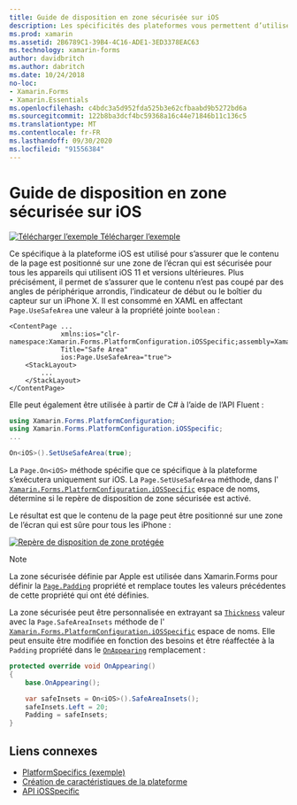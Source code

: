 ```yaml
---
title: Guide de disposition en zone sécurisée sur iOS
description: Les spécificités des plateformes vous permettent d’utiliser des fonctionnalités uniquement disponibles sur une plateforme spécifique, sans implémenter de convertisseurs ou d’effets personnalisés. Cet article explique comment utiliser le propre à la plateforme iOS, qui garantit que le contenu de la page est placé sur une zone de l’écran qui est sécurisée pour tous les appareils qui utilisent iOS 11 et versions ultérieures.
ms.prod: xamarin
ms.assetid: 2B6789C1-39B4-4C16-ADE1-3ED3378EAC63
ms.technology: xamarin-forms
author: davidbritch
ms.author: dabritch
ms.date: 10/24/2018
no-loc:
- Xamarin.Forms
- Xamarin.Essentials
ms.openlocfilehash: c4bdc3a5d952fda525b3e62cfbaabd9b5272bd6a
ms.sourcegitcommit: 122b8ba3dcf4bc59368a16c44e71846b11c136c5
ms.translationtype: MT
ms.contentlocale: fr-FR
ms.lasthandoff: 09/30/2020
ms.locfileid: "91556384"
---
```

# <a name="safe-area-layout-guide-on-ios"></a>Guide de disposition en zone sécurisée sur iOS

[![Télécharger l’exemple](~/media/shared/download.png) Télécharger l’exemple](https://docs.microsoft.com/samples/xamarin/xamarin-forms-samples/userinterface-platformspecifics)

Ce spécifique à la plateforme iOS est utilisé pour s’assurer que le contenu de la page est positionné sur une zone de l’écran qui est sécurisée pour tous les appareils qui utilisent iOS 11 et versions ultérieures. Plus précisément, il permet de s’assurer que le contenu n’est pas coupé par des angles de périphérique arrondis, l’indicateur de début ou le boîtier du capteur sur un iPhone X. Il est consommé en XAML en affectant `Page.UseSafeArea` une valeur à la propriété jointe `boolean` :

```xaml
<ContentPage ...
             xmlns:ios="clr-namespace:Xamarin.Forms.PlatformConfiguration.iOSSpecific;assembly=Xamarin.Forms.Core"
             Title="Safe Area"
             ios:Page.UseSafeArea="true">
    <StackLayout>
        ...
    </StackLayout>
</ContentPage>
```

Elle peut également être utilisée à partir de C# à l’aide de l’API Fluent :

```csharp
using Xamarin.Forms.PlatformConfiguration;
using Xamarin.Forms.PlatformConfiguration.iOSSpecific;
...

On<iOS>().SetUseSafeArea(true);
```

La `Page.On<iOS>` méthode spécifie que ce spécifique à la plateforme s’exécutera uniquement sur iOS. La `Page.SetUseSafeArea` méthode, dans l' [`Xamarin.Forms.PlatformConfiguration.iOSSpecific`](xref:Xamarin.Forms.PlatformConfiguration.iOSSpecific) espace de noms, détermine si le repère de disposition de zone sécurisée est activé.

Le résultat est que le contenu de la page peut être positionné sur une zone de l’écran qui est sûre pour tous les iPhone :

[![Repère de disposition de zone protégée](page-safe-area-images/safe-area-layout.png)](page-safe-area-images/safe-area-layout-large.png#lightbox "Repère de disposition de zone protégée")

> [!NOTE]
> La zone sécurisée définie par Apple est utilisée dans Xamarin.Forms pour définir la [`Page.Padding`](xref:Xamarin.Forms.Page.Padding) propriété et remplace toutes les valeurs précédentes de cette propriété qui ont été définies.

La zone sécurisée peut être personnalisée en extrayant sa [`Thickness`](xref:Xamarin.Forms.Thickness) valeur avec la `Page.SafeAreaInsets` méthode de l' [`Xamarin.Forms.PlatformConfiguration.iOSSpecific`](xref:Xamarin.Forms.PlatformConfiguration.iOSSpecific) espace de noms. Elle peut ensuite être modifiée en fonction des besoins et être réaffectée à la `Padding` propriété dans le [`OnAppearing`](xref:Xamarin.Forms.Page.OnAppearing) remplacement :

```csharp
protected override void OnAppearing()
{
    base.OnAppearing();

    var safeInsets = On<iOS>().SafeAreaInsets();
    safeInsets.Left = 20;
    Padding = safeInsets;
}
```

## <a name="related-links"></a>Liens connexes

- [PlatformSpecifics (exemple)](/samples/xamarin/xamarin-forms-samples/userinterface-platformspecifics)
- [Création de caractéristiques de la plateforme](~/xamarin-forms/platform/platform-specifics/index.md#creating-platform-specifics)
- [API iOSSpecific](xref:Xamarin.Forms.PlatformConfiguration.iOSSpecific)